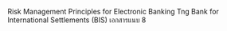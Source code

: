 Risk Management Principles for Electronic Banking
Tng Bank for International Settlements (BIS)
เอกสารแนบ 8
